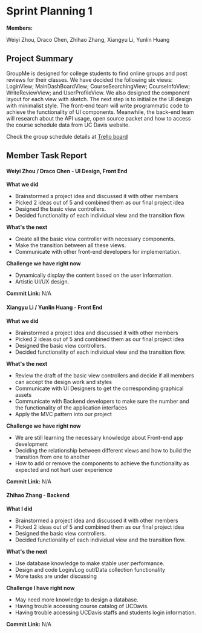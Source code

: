 # Sprint Planning 1

**Members:** 

Weiyi Zhou, Draco Chen, Zhihao Zhang, Xiangyu Li, Yunlin Huang

## Project Summary

GroupMe is designed for college students to find online groups and post reviews for their classes. We have decided the following six views: LoginView; MainDashBoardView; CourseSearchingView; CourseInfoView; WriteReviewView; and UserProfileView. We also designed the component layout for each view with sketch. The next step is to initialize the UI design with minimalist style. The front-end team will write programmatic code to achieve the functionality of UI components. Meanwhile, the back-end team will research about the API usage, open source packet and how to access the course schedule data from UC Davis website.

Check the group schedule details at [Trello board](https://trello.com/b/upsiiTAh/ecs-189e-project)



## Member Task Report

#### Weiyi Zhou / Draco Chen - UI Design, Front End

**What we did**

- Brainstormed a project idea and discussed it with other members
- Picked 2 ideas out of 5 and combined them as our final project idea
- Designed the basic view controllers. 
- Decided functionality of each individual view and the transition flow.

**What's the next**

- Create all the basic view controller with necessary components.
- Make the transition between all these views.
- Communicate with other front-end developers for implementation.

**Challenge we have right now**

- Dynamically display the content based on the user information.
- Artistic UI/UX design.

**Commit Link:** N/A



#### Xiangyu Li / Yunlin Huang - Front End

**What we did**

- Brainstormed a project idea and discussed it with other members
- Picked 2 ideas out of 5 and combined them as our final project idea
- Designed the basic view controllers. 
- Decided functionality of each individual view and the transition flow.

**What's the next**

- Review the draft of the basic view controllers and decide if all members can accept the design work and styles 
- Communicate with UI Designers to get the corresponding graphical assets
- Communicate with Backend developers to make sure the number and the functionality of the application interfaces
- Apply the MVC pattern into our project

**Challenge we have right now**

- We are still learning the necessary knowledge about Front-end app development
- Deciding the relationship between different views and how to build the transition from one to another
- How to add or remove the components to achieve the functionality as expected and not hurt user experience

**Commit Link:** N/A



#### Zhihao Zhang - Backend

**What I did**

- Brainstormed a project idea and discussed it with other members
- Picked 2 ideas out of 5 and combined them as our final project idea
- Designed the basic view controllers. 
- Decided functionality of each individual view and the transition flow.

**What's the next**

* Use database knowledge to make stable user performance.
* Design and code Login/Log out/Data collection functionality
* More tasks are under discussing

**Challenge I have right now**

* May need more knowledge to design a database.
* Having trouble accessing course catalog of UCDavis.
* Having trouble accessing UCDavis staffs and students login information.

**Commit Link:** N/A